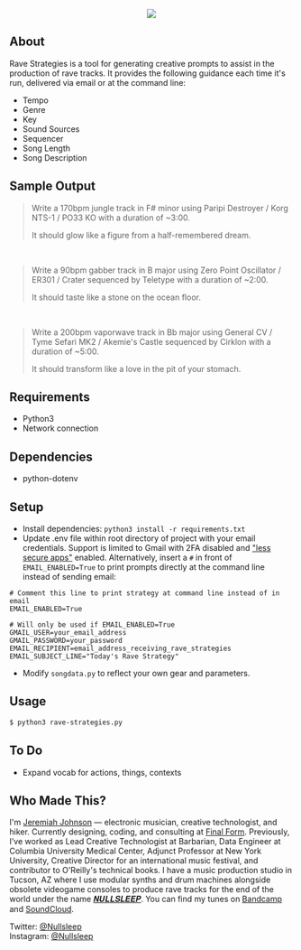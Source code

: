 <p align="center"><img src="https://user-images.githubusercontent.com/2317743/124702841-05e89c80-dea6-11eb-9e98-5d4c3342a140.png"></p>

## About

Rave Strategies is a tool for generating creative prompts to assist in the production of rave tracks. It provides the following guidance each time it's run, delivered via email or at the command line:

- Tempo
- Genre
- Key
- Sound Sources
- Sequencer
- Song Length
- Song Description

## Sample Output

>Write a 170bpm jungle track in F# minor using Paripi Destroyer / Korg NTS-1 / PO33 KO with a duration of ~3:00.
>
>It should glow like a figure from a half-remembered dream.

<br/>

>Write a 90bpm gabber track in B major using Zero Point Oscillator / ER301 / Crater sequenced by Teletype with a duration of ~2:00.
>
>It should taste like a stone on the ocean floor.

<br/>

>Write a 200bpm vaporwave track in Bb major using General CV / Tyme Sefari MK2 / Akemie's Castle sequenced by Cirklon with a duration of ~5:00.
>
>It should transform like a love in the pit of your stomach.

## Requirements
- Python3
- Network connection

## Dependencies
- python-dotenv

## Setup
- Install dependencies: `python3 install -r requirements.txt`
- Update .env file within root directory of project with your email credentials. Support is limited to Gmail with 2FA disabled and ["less secure apps"](https://support.google.com/accounts/answer/6010255) enabled. Alternatively, insert a `#` in front of `EMAIL_ENABLED=True` to print prompts directly at the command line instead of sending email:
```
# Comment this line to print strategy at command line instead of in email
EMAIL_ENABLED=True

# Will only be used if EMAIL_ENABLED=True
GMAIL_USER=your_email_address
GMAIL_PASSWORD=your_password
EMAIL_RECIPIENT=email_address_receiving_rave_strategies
EMAIL_SUBJECT_LINE="Today's Rave Strategy"
```
- Modify `songdata.py` to reflect your own gear and parameters.

## Usage

```sh
$ python3 rave-strategies.py
```

## To Do
- Expand vocab for actions, things, contexts


## Who Made This?
I'm [Jeremiah Johnson](http://jeremiahjohnson.rip) — electronic musician, creative technologist, and hiker. Currently designing, coding, and consulting at [Final Form](https://www.finalform.systems). Previously, I’ve worked as Lead Creative Technologist at Barbarian, Data Engineer at Columbia University Medical Center, Adjunct Professor at New York University, Creative Director for an international music festival, and contributor to O'Reilly's technical books. I have a music production studio in Tucson, AZ where I use modular synths and drum machines alongside obsolete videogame consoles to produce rave tracks for the end of the world under the name [𝑵𝑼𝑳𝑳𝑺𝑳𝑬𝑬𝑷](http://nullsleep.com). You can find my tunes on [Bandcamp](https://nullsleep.bandcamp.com) and [SoundCloud](https://soundcloud.com/nullsleep).

Twitter: [@Nullsleep](https://twitter.com/Nullsleep)</br>
Instagram: [@Nullsleep](https://instagram.com/Nullsleep)
